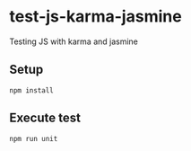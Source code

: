 # test-js-karma-jasmine
Testing JS with karma and jasmine

## Setup
```
npm install
```

## Execute test
```
npm run unit
```
